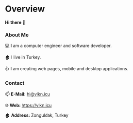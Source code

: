 # Overview

**Hi there  :wave:**

### About Me

:computer: I am a computer engineer and software developer.

:house: I live in Turkey.

:thumbsup: I am creating web pages, mobile and desktop applications.


### Contact
:mailbox: __E-Mail:__ hi@vlkn.icu

:globe_with_meridians: __Web:__ https://vlkn.icu

:house: __Address:__ Zonguldak, Turkey
